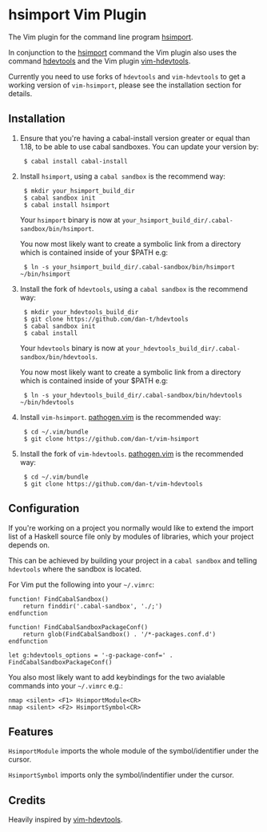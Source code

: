 hsimport Vim Plugin
===================

The Vim plugin for the command line program [hsimport](<https://github.com/dan-t/hsimport>).

In conjunction to the [hsimport](<https://github.com/dan-t/hsimport>) command the Vim plugin also
uses the command [hdevtools](<https://github.com/bitc/hdevtools/>) and the Vim plugin
[vim-hdevtools](<https://github.com/bitc/hdevtools/>).

Currently you need to use forks of `hdevtools` and `vim-hdevtools` to get a working
version of `vim-hsimport`, please see the installation section for details.

Installation
------------

1. Ensure that you're having a cabal-install version greater or equal than 1.18, to be able
   to use cabal sandboxes. You can update your version by:

        $ cabal install cabal-install

2. Install `hsimport`, using a `cabal sandbox` is the recommend way:

        $ mkdir your_hsimport_build_dir
        $ cabal sandbox init
        $ cabal install hsimport
   
    Your `hsimport` binary is now at `your_hsimport_build_dir/.cabal-sandbox/bin/hsimport`.

    You now most likely want to create a symbolic link from a directory which is contained
    inside of your $PATH e.g:

        $ ln -s your_hsimport_build_dir/.cabal-sandbox/bin/hsimport ~/bin/hsimport 

3. Install the fork of `hdevtools`, using a `cabal sandbox` is the recommend way:

        $ mkdir your_hdevtools_build_dir
        $ git clone https://github.com/dan-t/hdevtools
        $ cabal sandbox init
        $ cabal install

    Your `hdevtools` binary is now at `your_hdevtools_build_dir/.cabal-sandbox/bin/hdevtools`.
    
    You now most likely want to create a symbolic link from a directory which is contained
    inside of your $PATH e.g:

        $ ln -s your_hdevtools_build_dir/.cabal-sandbox/bin/hdevtools ~/bin/hdevtools

4. Install `vim-hsimport`. [pathogen.vim](<https://github.com/tpope/vim-pathogen/>)
   is the recommended way:

        $ cd ~/.vim/bundle
        $ git clone https://github.com/dan-t/vim-hsimport

5. Install the fork of `vim-hdevtools`. [pathogen.vim](<https://github.com/tpope/vim-pathogen/>)
   is the recommended way:

        $ cd ~/.vim/bundle
        $ git clone https://github.com/dan-t/vim-hdevtools  

Configuration
-------------

If you're working on a project you normally would like to extend the import list of a Haskell
source file only by modules of libraries, which your project depends on.

This can be achieved by building your project in a `cabal sandbox` and telling `hdevtools` where
the sandbox is located.

For Vim put the following into your `~/.vimrc`:

    function! FindCabalSandbox()
        return finddir('.cabal-sandbox', './;')
    endfunction
    
    function! FindCabalSandboxPackageConf()
        return glob(FindCabalSandbox() . '/*-packages.conf.d')
    endfunction
    
    let g:hdevtools_options = '-g-package-conf=' . FindCabalSandboxPackageConf()


You also most likely want to add keybindings for the two avialable commands into your `~/.vimrc` e.g.:

    nmap <silent> <F1> HsimportModule<CR>
    nmap <silent> <F2> HsimportSymbol<CR>

Features
--------

`HsimportModule` imports the whole module of the symbol/identifier under the cursor.

`HsimportSymbol` imports only the symbol/indentifier under the cursor.

Credits
-------

Heavily inspired by [vim-hdevtools](<https://github.com/bitc/hdevtools/>).
